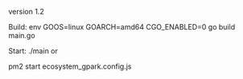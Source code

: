 version 1.2

Build:
env GOOS=linux GOARCH=amd64 CGO_ENABLED=0 go build main.go

Start:
./main
or

pm2 start ecosystem_gpark.config.js
